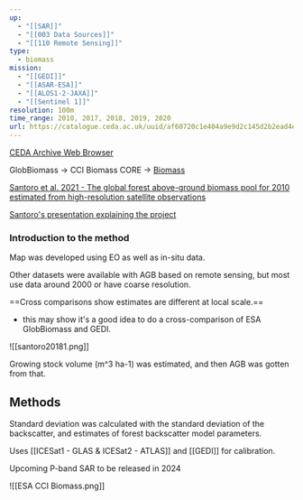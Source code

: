 ```yaml
---
up:
  - "[[SAR]]"
  - "[[003 Data Sources]]"
  - "[[110 Remote Sensing]]"
type:
  - biomass
mission:
  - "[[GEDI]]"
  - "[[ASAR-ESA]]"
  - "[[ALOS1-2-JAXA]]"
  - "[[Sentinel 1]]"
resolution: 100m
time_range: 2010, 2017, 2018, 2019, 2020
url: https://catalogue.ceda.ac.uk/uuid/af60720c1e404a9e9d2c145d2b2ead4e
---
```

[CEDA Archive Web Browser](https://data.ceda.ac.uk/neodc/esacci/biomass/data/agb/maps/v4.0/geotiff/2018)

GlobBiomass -> CCI Biomass CORE -> [Biomass](https://www.esa.int/Applications/Observing_the_Earth/FutureEO/Biomass)

[Santoro et al. 2021 - The global forest above-ground biomass pool for 2010 estimated from high-resolution satellite observations](https://essd.copernicus.org/articles/13/3927/2021/)

[Santoro's presentation explaining the project](https://climate.esa.int/sites/default/files/D1_S1_T3_Santoro.pdf)

### Introduction to the method

Map was developed using EO as well as in-situ data.

Other datasets were available with AGB based on remote sensing, but most use data around 2000 or have coarse resolution.

==Cross comparisons show estimates are different at local scale.==
- this may show it's a good idea to do a cross-comparison of ESA GlobBiomass and GEDI.


![[santoro20181.png]]


Growing stock volume (m^3 ha-1) was estimated, and then AGB was gotten from that.

## Methods

Standard deviation was calculated with the standard deviation of the backscatter, and estimates of forest backscatter model parameters.

Uses [[ICESat1 - GLAS & ICESat2 - ATLAS]] and [[GEDI]] for calibration.

Upcoming P-band SAR to be released in 2024

![[ESA CCI Biomass.png]]

